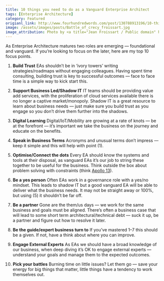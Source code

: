 ```yaml
---
title: 10 things you need to do as a Vanguard Enterprise Architect
tags: [Enterprise Architecture]
category: Featured
origianl_link: http://www.fourhundredwords.com/post/130788913196/10-things-you-need-to-do-as-a-vanguard-enterprise
image: /assets/images/posts/Battle_of_crecy_froissart.jpg
image_attribution: Photo by <a title="Jean Froissart / Public domain" href="https://commons.wikimedia.org/wiki/File:Battle_of_crecy_froissart.jpg">Jean Froissart</a>
---
```

As Enterprise Architecture matures two roles are emerging — foundational and vanguard. If you’re looking to focus on the later, here are my top 10 focus points.
<!-- readmore -->
 1. **Build Trust** EAs shouldn’t be in ‘ivory towers’ writing strategies/roadmaps without engaging colleagues. Having spent time consulting, building trust is key to successful outcomes — face to face time is a simple way to kick start this.

 2. **Support Business Led/Shadow IT** IT teams should be providing value add services, with the proliferation of cloud services available there is no longer a captive market/monopoly. Shadow IT is a great resource to learn about business needs — just make sure you build trust as you engage so you don’t drive them further into the shadows.

 3. **Digital Learning** Digital/IoT/Mobility are growing at a rate of knots — be at the forefront — it’s important we take the business on the journey and educate on the benefits.

 4. **Speak in Business Terms** Acronyms and unusual terms don’t impress — keep it simple and this will help with point (1).

 5. **Optimise/Connect the dots** Every EA should know the systems and tools at their disposal, as vanguard EAs it’s our job to string these together to be useful for the business. Think outside the box about problem solving with constraints (think [Apollo 13](https://youtu.be/C2YZnTL596Q)).

 6. **Be a yes person** Often EAs work in a governance role with a yes/no mindset. This leads to shadow IT but a good vanguard EA will be able to deliver what the business needs. It may not be straight away or 100%, but using (5) it shouldn’t be far off.

 7. **Be a partner** Gone are the them/us days — we work for the same business and goals must be aligned. There’s often a business case that will lead to some short term architectural/technical debt — suck it up, be a partner and figure out how to resolve it later.

 8. **Be the guide/expert business turn to** If you’ve mastered 1–7 this should be a given. If not, have a think about where you can improve.

 9. **Engage External Experts** As EAs we should have a broad knowledge of our business, when deep diving it’s OK to engage external experts — understand your goals and manage them to the expected outcomes.

 10. **Pick your battles** Burning time on little issues? Let them go — save your energy for big things that matter, little things have a tendency to work themselves out.
